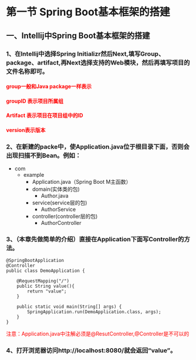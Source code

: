 # 第一节  Spring Boot基本框架的搭建<br>
## 一、Intellij中Spring Boot基本框架的搭建<br>
### 1、在Intellij中选择Spring Initializr然后Next,填写Group、package、artifact,再Next选择支持的Web模块，然后再填写项目的文件名称即可。<br>
#### <font color="red">group一般和Java package一样表示</font><br>
#### <font color="red">groupID 表示项目所属组</font><br>
#### <font color="red">Artifact 表示项目在项目组中的ID</font><br>
#### <font color="red">version表示版本</font><br>
### 2、在新建的packe中，使Application.java位于根目录下面，否则会出现扫描不到Bean。例如：<br>


* com
    * example
        * Application.java（Spring Boot M主函数）</br>
        * domain(实体类的包)<br>
            * Author.java<br>
        * service(service层的包)
            * AuthorService
        * controller(controller层的包)
            * AuthorController

### 3、（本章先做简单的介绍）直接在Application下面写Controller的方法。<br>
```
@SpringBootApplication
@Controller
public class DemoApplication {

	@RequestMapping("/")
	public String value(){
		return "value";
	}

	public static void main(String[] args) {
		SpringApplication.run(DemoApplication.class, args);
	}
}
```
<font color="red">注意：Application.java中注解必须是@ResutController,@Controller是不可以的</font>

### 4、打开浏览器访问http://localhost:8080/就会返回“value”。<br>

